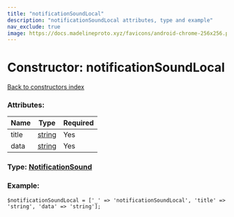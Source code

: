 ```yaml
---
title: "notificationSoundLocal"
description: "notificationSoundLocal attributes, type and example"
nav_exclude: true
image: https://docs.madelineproto.xyz/favicons/android-chrome-256x256.png
---
```

# Constructor: notificationSoundLocal  
[Back to constructors index](/API_docs/constructors/index.html)



### Attributes:

| Name     |    Type       | Required |
|----------|---------------|----------|
|title|[string](/API_docs/types/string.html) | Yes|
|data|[string](/API_docs/types/string.html) | Yes|



### Type: [NotificationSound](/API_docs/types/NotificationSound.html)


### Example:

```
$notificationSoundLocal = ['_' => 'notificationSoundLocal', 'title' => 'string', 'data' => 'string'];
```  
